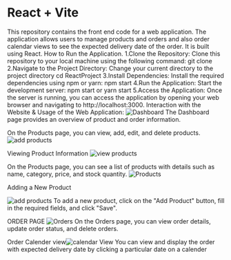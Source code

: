 # React + Vite


  This repository contains the front end code for a web application. The application allows users to manage products and orders and also order calendar views to see the expected delivery date of the order. It is built using React.
  How to Run the Application.
  1.Clone the Repository: Clone this repository to your local machine using the following command:
  git clone <repository-url>
  2.Navigate to the Project Directory: Change your current directory to the project directory
  cd ReactProject
  3.Install Dependencies: Install the required dependencies using npm or yarn:
  npm start
  4.Run the Application: Start the development server:
  npm start or
  yarn start
  5.Access the Application:
   Once the server is running, you can access the application by opening your web browser and navigating to http://localhost:3000.
Interaction with the Website & Usage of the Web Application:
![Dashboard](https://github.com/Aish2410/ReactProject/assets/77043096/37ca71f0-8b6d-4fa2-93e2-10bc8b1275df)
The Dashboard page provides an overview of product and order information.

On the Products page, you can view, add, edit, and delete products.
![add products](https://github.com/Aish2410/ReactProject/assets/77043096/01ca09f2-f3d6-44e7-a288-66d8bd3d7d09)

Viewing Product Information
![view products](https://github.com/Aish2410/ReactProject/assets/77043096/49ec7075-dd49-4f85-8d57-5f8aead8404c)

On the Products page, you can see a list of products with details such as name, category, price, and stock quantity.
![Products](https://github.com/Aish2410/ReactProject/assets/77043096/d2aaa262-af89-4d56-9e2c-748d94be1f86)

Adding a New Product

![add products](https://github.com/Aish2410/ReactProject/assets/77043096/5335bc72-77a1-40d9-a3d2-eef8f28cc6ba)
To add a new product, click on the "Add Product" button, fill in the required fields, and click "Save".


ORDER PAGE
![Orders](https://github.com/Aish2410/ReactProject/assets/77043096/b61d6d8a-89f4-4837-9ce4-14868d9fc640)
On the Orders page, you can view order details, update order status, and delete orders.

Order Calender view![calendar View](https://github.com/Aish2410/ReactProject/assets/77043096/2cfa9b90-38ad-400b-ba09-e1642391e084)
You can view and display the order with expected delivery date by clicking a particular date on a calender


